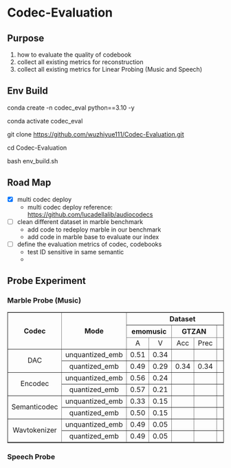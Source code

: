 # Codec-Evaluation

## Purpose

1. how to evaluate the quality of codebook
2. collect all existing metrics for reconstruction
3. collect all existing metrics for Linear Probing (Music and Speech)

## Env Build

conda create -n codec_eval python==3.10 -y

conda activate codec_eval

git clone https://github.com/wuzhiyue111/Codec-Evaluation.git

cd Codec-Evaluation

bash env_build.sh

## Road Map

- [x] multi codec deploy
    - multi codec deploy reference: https://github.com/lucadellalib/audiocodecs
- [ ] clean different dataset in marble benchmark
    - add code to redeploy marble in our benchmark
    - add code in marble base to evaluate our index 
- [ ] define the evaluation metrics of codec, codebooks
    - test ID sensitive in same semantic
    - 

## Probe Experiment
### Marble Probe (Music)
<table border="1" >
    
   <thead>
        <tr>
            <th rowspan="3">Codec</th>
	    <th rowspan="3">Mode</th>
            <th colspan="7">Dataset</th>
        </tr>
        <tr>
            <th colspan="2">emomusic</th>
            <th colspan="2">GTZAN</th>
            <th></th>
            <th></th>
            <th></th>
	    <th></th>
        </tr>
	<tr>
	    <td align=center>A</td>
            <td align=center>V</td>
	    <td align=center>Acc</td>
            <td align=center>Prec</td>
	    <td align=center> </td>
	    <td align=center> </td>
	    <td align=center> </td>
    </thead>
    <tbody>
        <tr>
            <td align=center rowspan="2">DAC</td>
            <td align=center>unquantized_emb</td>
            <td align=center>0.51</td>
            <td align=center>0.34</td>
            <td align=center> </td>
            <td align=center> </td>
	    <td align=center> </td>
	    <td align=center> </td>
	    <td align=center> </td>
        </tr>
	<tr>
            <td align=center>quantized_emb</td>
            <td align=center>0.49</td>
            <td align=center>0.29</td>
            <td align=center>0.34</td>
            <td align=center>0.34</td>
	    <td align=center> </td>
	    <td align=center> </td>
	    <td align=center> </td>
        </tr>
        <tr>
            <td align=center rowspan="2">Encodec</td>
            <td align=center>unquantized_emb</td>
            <td align=center>0.56</td>
            <td align=center>0.24</td>
            <td align=center> </td>
            <td align=center> </td>
            <td align=center> </td>
	    <td align=center> </td>
	    <td align=center> </td>
        </tr>
	<tr>
            <td align=center>quantized_emb</td>
            <td align=center>0.57</td>
            <td align=center>0.21</td>
            <td align=center> </td>
            <td align=center> </td>
            <td align=center> </td>
	    <td align=center> </td>
	    <td align=center> </td>
        </tr>
        <tr>
            <td align=center rowspan="2">Semanticodec</td>
            <td align=center>unquantized_emb</td>
            <td align=center>0.33</td>
            <td align=center>0.15</td>
            <td align=center> </td>
            <td align=center> </td>
            <td align=center> </td>
	    <td align=center> </td>
	    <td align=center> </td>
        </tr>
	<tr>
            <td align=center>quantized_emb</td>
            <td align=center>0.50</td>
            <td align=center>0.15</td>
            <td align=center> </td>
            <td align=center> </td>
            <td align=center> </td>
	    <td align=center> </td>
	    <td align=center> </td>
        </tr>
        <tr>
            <td align=center rowspan="2">Wavtokenizer</td>
            <td align=center>unquantized_emb</td>
            <td align=center>0.49</td>
            <td align=center>0.05</td>
            <td align=center> </td>
            <td align=center> </td>
            <td align=center> </td>
	    <td align=center> </td>
	    <td align=center> </td>
        </tr>
	<tr>
            <td align=center>quantized_emb</td>
            <td align=center>0.49</td>
            <td align=center>0.05</td>
            <td align=center> </td>
            <td align=center> </td>
            <td align=center> </td>
	    <td align=center> </td>
	    <td align=center> </td>
        </tr>
    </tbody>
</table>

### Speech Probe


